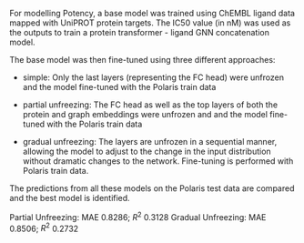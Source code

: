 For modelling Potency, a base model was trained using ChEMBL ligand data mapped with UniPROT protein targets. The IC50 value (in nM) was used as the outputs to train a protein transformer - ligand GNN concatenation model. 

The base model was then fine-tuned using three different approaches:

- simple: Only the last layers (representing the FC head) were unfrozen and the model fine-tuned with the Polaris train data

- partial unfreezing: The FC head as well as the top layers of both the protein and graph embeddings were unfrozen and and the model fine-tuned with the Polaris train data

- gradual unfreezing: The layers are unfrozen in a sequential manner, allowing the model to adjust to the change in the input distribution without dramatic changes to the network. Fine-tuning is performed with Polaris train data.

The predictions from all these models on the Polaris test data are compared and the best model is identified. 

Partial Unfreezing: MAE 0.8286; $R^2$ 0.3128
Gradual Unfreezing: MAE 0.8506; $R^2$ 0.2732



